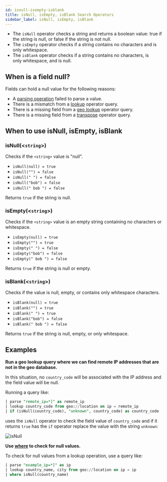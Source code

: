 ```yaml
---
id: isnull-isempty-isblank
title: isNull, isEmpty, isBlank Search Operators
sidebar_label: isNull, isEmpty, isBlank
---
```


* The `isNull` operator checks a string and returns a boolean value: true if the string is null, or false if the string is not null.
* The `isEmpty` operator checks if a string contains no characters and is only whitespace.
* The `isBlank` operator checks if a string contains no characters, is only whitespace, and is null.

## When is a field null?

Fields can hold a null value for the following reasons:

* A [parsing operation](/docs/search/search-query-language/parse-operators) failed to parse a value.
* There is a mismatch from a <a href="#lookup-classic">lookup</a> operator query.
* There is a missing field from a [geo lookup](geo-lookup-map.md) operator query.
* There is a missing field from a [transpose](transpose.md) operator query.

## When to use isNull, isEmpty, isBlank

### isNull(<`string`>)

Checks if the `<string>` value is "null".

* `isNull(null) = true`
* `isNull("") = false`
* `isNull(" ") = false`
* `isNull("bob") = false`
* `isNull(" bob ") = false`

Returns `true` if the string is null.

### isEmpty(<`string`>)

Checks if the `<string>` value is an empty string containing no characters or whitespace.

* `isEmpty(null) = true`
* `isEmpty("") = true`
* `isEmpty(" ") = false`
* `isEmpty("bob") = false`
* `isEmpty(" bob ") = false`

Returns `true` if the string is null or empty.

### isBlank(<`string`>)

Checks if the value is null, empty, or contains only whitespace characters.

* `isBlank(null) = true`
* `isBlank("") = true`
* `isBlank(" ") = true`
* `isBlank("bob") = false`
* `isBlank(" bob ") = false`

Returns `true` if the string is null, empty, or only whitespace.

## Examples

**Run a geo lookup query where we can find remote IP addresses that are not in the geo database.**

In this situation, no `country_code` will be associated with the IP address and the field value will be null.

Running a query like:

```sql
| parse "remote_ip=*]" as remote_ip
| lookup country_code from geo://location on ip = remote_ip
| if (isNull(country_code), "unknown", country_code) as country_code
```

uses the `isNull` operator to check the field value of `country_code` and if it returns `true` has the `if` operator replace the value with the string `unknown`:

![isNull](/img/search/searchquerylanguage/search-operators/isNull.png)

**Use [where](where.md) to check for null values.**

To check for null values from a lookup operation, use a query like:

```sql
| parse "example_ip=*]" as ip
| lookup country_name, city from geo://location on ip = ip
| where isNull(country_name)
```

